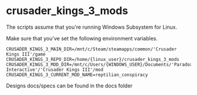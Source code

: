 # crusader_kings_3_mods

The scripts assume that you're running Windows Subsystem for Linux.

Make sure that you've set the following environment variables.
```
CRUSADER_KINGS_3_MAIN_DIR=/mnt/c/Steam/steamapps/common/'Crusader Kings III'/game
CRUSADER_KINGS_3_REPO_DIR=/home/{linux_user}/crusader_kings_3_mods
CRUSADER_KINGS_3_MOD_DIR=/mnt/c/Users/{WINDOWS_USER}/Documents/'Paradox Interactive'/'Crusader Kings III'/mod
CRUSADER_KINGS_3_CURRENT_MOD_NAME=reptilian_conspiracy
```

Designs docs/specs can be found in the docs folder
